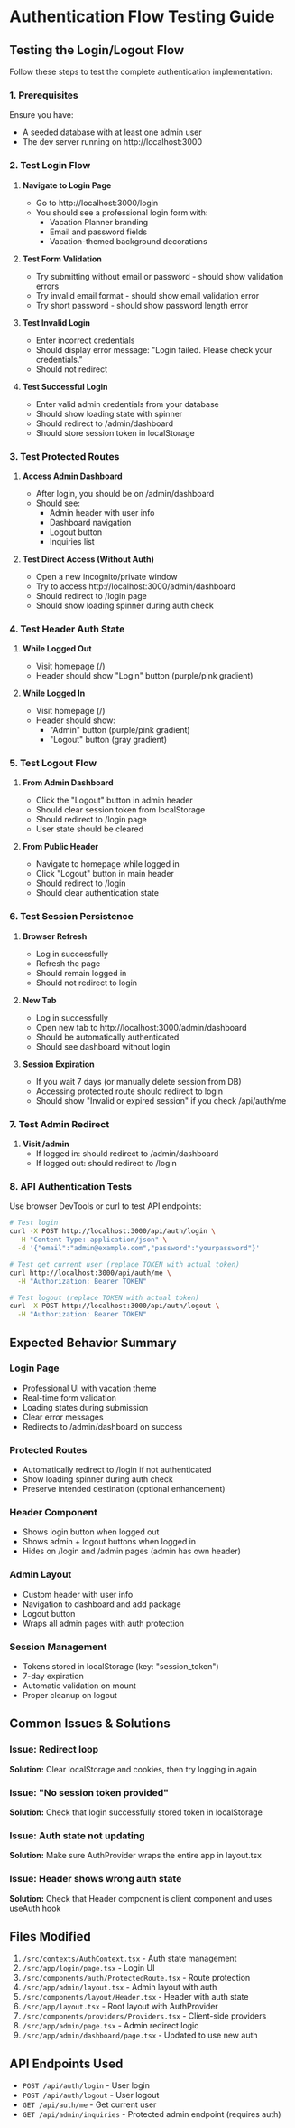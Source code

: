 # Authentication Flow Testing Guide

## Testing the Login/Logout Flow

Follow these steps to test the complete authentication implementation:

### 1. Prerequisites

Ensure you have:
- A seeded database with at least one admin user
- The dev server running on http://localhost:3000

### 2. Test Login Flow

1. **Navigate to Login Page**
   - Go to http://localhost:3000/login
   - You should see a professional login form with:
     - Vacation Planner branding
     - Email and password fields
     - Vacation-themed background decorations

2. **Test Form Validation**
   - Try submitting without email or password - should show validation errors
   - Try invalid email format - should show email validation error
   - Try short password - should show password length error

3. **Test Invalid Login**
   - Enter incorrect credentials
   - Should display error message: "Login failed. Please check your credentials."
   - Should not redirect

4. **Test Successful Login**
   - Enter valid admin credentials from your database
   - Should show loading state with spinner
   - Should redirect to /admin/dashboard
   - Should store session token in localStorage

### 3. Test Protected Routes

1. **Access Admin Dashboard**
   - After login, you should be on /admin/dashboard
   - Should see:
     - Admin header with user info
     - Dashboard navigation
     - Logout button
     - Inquiries list

2. **Test Direct Access (Without Auth)**
   - Open a new incognito/private window
   - Try to access http://localhost:3000/admin/dashboard
   - Should redirect to /login page
   - Should show loading spinner during auth check

### 4. Test Header Auth State

1. **While Logged Out**
   - Visit homepage (/)
   - Header should show "Login" button (purple/pink gradient)

2. **While Logged In**
   - Visit homepage (/)
   - Header should show:
     - "Admin" button (purple/pink gradient)
     - "Logout" button (gray gradient)

### 5. Test Logout Flow

1. **From Admin Dashboard**
   - Click the "Logout" button in admin header
   - Should clear session token from localStorage
   - Should redirect to /login page
   - User state should be cleared

2. **From Public Header**
   - Navigate to homepage while logged in
   - Click "Logout" button in main header
   - Should redirect to /login
   - Should clear authentication state

### 6. Test Session Persistence

1. **Browser Refresh**
   - Log in successfully
   - Refresh the page
   - Should remain logged in
   - Should not redirect to login

2. **New Tab**
   - Log in successfully
   - Open new tab to http://localhost:3000/admin/dashboard
   - Should be automatically authenticated
   - Should see dashboard without login

3. **Session Expiration**
   - If you wait 7 days (or manually delete session from DB)
   - Accessing protected route should redirect to login
   - Should show "Invalid or expired session" if you check /api/auth/me

### 7. Test Admin Redirect

1. **Visit /admin**
   - If logged in: should redirect to /admin/dashboard
   - If logged out: should redirect to /login

### 8. API Authentication Tests

Use browser DevTools or curl to test API endpoints:

```bash
# Test login
curl -X POST http://localhost:3000/api/auth/login \
  -H "Content-Type: application/json" \
  -d '{"email":"admin@example.com","password":"yourpassword"}'

# Test get current user (replace TOKEN with actual token)
curl http://localhost:3000/api/auth/me \
  -H "Authorization: Bearer TOKEN"

# Test logout (replace TOKEN with actual token)
curl -X POST http://localhost:3000/api/auth/logout \
  -H "Authorization: Bearer TOKEN"
```

## Expected Behavior Summary

### Login Page
- Professional UI with vacation theme
- Real-time form validation
- Loading states during submission
- Clear error messages
- Redirects to /admin/dashboard on success

### Protected Routes
- Automatically redirect to /login if not authenticated
- Show loading spinner during auth check
- Preserve intended destination (optional enhancement)

### Header Component
- Shows login button when logged out
- Shows admin + logout buttons when logged in
- Hides on /login and /admin pages (admin has own header)

### Admin Layout
- Custom header with user info
- Navigation to dashboard and add package
- Logout button
- Wraps all admin pages with auth protection

### Session Management
- Tokens stored in localStorage (key: "session_token")
- 7-day expiration
- Automatic validation on mount
- Proper cleanup on logout

## Common Issues & Solutions

### Issue: Redirect loop
**Solution:** Clear localStorage and cookies, then try logging in again

### Issue: "No session token provided"
**Solution:** Check that login successfully stored token in localStorage

### Issue: Auth state not updating
**Solution:** Make sure AuthProvider wraps the entire app in layout.tsx

### Issue: Header shows wrong auth state
**Solution:** Check that Header component is client component and uses useAuth hook

## Files Modified

1. `/src/contexts/AuthContext.tsx` - Auth state management
2. `/src/app/login/page.tsx` - Login UI
3. `/src/components/auth/ProtectedRoute.tsx` - Route protection
4. `/src/app/admin/layout.tsx` - Admin layout with auth
5. `/src/components/layout/Header.tsx` - Header with auth state
6. `/src/app/layout.tsx` - Root layout with AuthProvider
7. `/src/components/providers/Providers.tsx` - Client-side providers
8. `/src/app/admin/page.tsx` - Admin redirect logic
9. `/src/app/admin/dashboard/page.tsx` - Updated to use new auth

## API Endpoints Used

- `POST /api/auth/login` - User login
- `POST /api/auth/logout` - User logout
- `GET /api/auth/me` - Get current user
- `GET /api/admin/inquiries` - Protected admin endpoint (requires auth)
